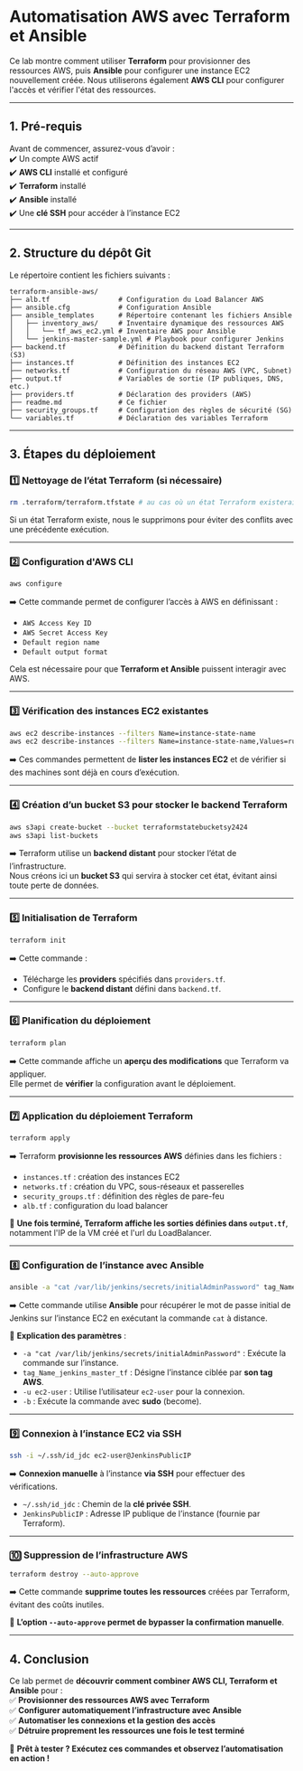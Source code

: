
# **Automatisation AWS avec Terraform et Ansible**  

Ce lab montre comment utiliser **Terraform** pour provisionner des ressources AWS, puis **Ansible** pour configurer une instance EC2 nouvellement créée. Nous utiliserons également **AWS CLI** pour configurer l'accès et vérifier l'état des ressources.

---

## **1. Pré-requis**  

Avant de commencer, assurez-vous d’avoir :  
✔️ Un compte AWS actif  
✔️ **AWS CLI** installé et configuré  
✔️ **Terraform** installé  
✔️ **Ansible** installé  
✔️ Une **clé SSH** pour accéder à l’instance EC2  

---

## **2. Structure du dépôt Git**  

Le répertoire contient les fichiers suivants :  

```
terraform-ansible-aws/
├── alb.tf                 # Configuration du Load Balancer AWS
├── ansible.cfg            # Configuration Ansible
├── ansible_templates      # Répertoire contenant les fichiers Ansible
│   ├── inventory_aws/     # Inventaire dynamique des ressources AWS
│   │   └── tf_aws_ec2.yml # Inventaire AWS pour Ansible
│   └── jenkins-master-sample.yml # Playbook pour configurer Jenkins
├── backend.tf             # Définition du backend distant Terraform (S3)
├── instances.tf           # Définition des instances EC2
├── networks.tf            # Configuration du réseau AWS (VPC, Subnet)
├── output.tf              # Variables de sortie (IP publiques, DNS, etc.)
├── providers.tf           # Déclaration des providers (AWS)
├── readme.md              # Ce fichier
├── security_groups.tf     # Configuration des règles de sécurité (SG)
└── variables.tf           # Déclaration des variables Terraform
```

---

## **3. Étapes du déploiement**  

### **1️⃣ Nettoyage de l’état Terraform (si nécessaire)**  
```bash
rm .terraform/terraform.tfstate # au cas où un état Terraform existerait déjà
```
Si un état Terraform existe, nous le supprimons pour éviter des conflits avec une précédente exécution.

---

### **2️⃣ Configuration d'AWS CLI**  
```bash
aws configure
```
➡️ Cette commande permet de configurer l’accès à AWS en définissant :  
- `AWS Access Key ID`  
- `AWS Secret Access Key`  
- `Default region name`  
- `Default output format`  

Cela est nécessaire pour que **Terraform et Ansible** puissent interagir avec AWS.

---

### **3️⃣ Vérification des instances EC2 existantes**  
```bash
aws ec2 describe-instances --filters Name=instance-state-name
aws ec2 describe-instances --filters Name=instance-state-name,Values=running
```
➡️ Ces commandes permettent de **lister les instances EC2** et de vérifier si des machines sont déjà en cours d’exécution.

---

### **4️⃣ Création d’un bucket S3 pour stocker le backend Terraform**  
```bash
aws s3api create-bucket --bucket terraformstatebucketsy2424
aws s3api list-buckets
```
➡️ Terraform utilise un **backend distant** pour stocker l’état de l’infrastructure.  
Nous créons ici un **bucket S3** qui servira à stocker cet état, évitant ainsi toute perte de données.

---

### **5️⃣ Initialisation de Terraform**  
```bash
terraform init
```
➡️ Cette commande :  
- Télécharge les **providers** spécifiés dans `providers.tf`.  
- Configure le **backend distant** défini dans `backend.tf`.  

---

### **6️⃣ Planification du déploiement**  
```bash
terraform plan
```
➡️ Cette commande affiche un **aperçu des modifications** que Terraform va appliquer.  
Elle permet de **vérifier** la configuration avant le déploiement.

---

### **7️⃣ Application du déploiement Terraform**  
```bash
terraform apply
```
➡️ Terraform **provisionne les ressources AWS** définies dans les fichiers :  
- `instances.tf` : création des instances EC2  
- `networks.tf` : création du VPC, sous-réseaux et passerelles  
- `security_groups.tf` : définition des règles de pare-feu  
- `alb.tf` : configuration du load balancer  

🚀 **Une fois terminé, Terraform affiche les sorties définies dans `output.tf`**, notamment l'IP de la VM créé et l'url du LoadBalancer.

---

### **8️⃣ Configuration de l’instance avec Ansible**  
```bash
ansible -a "cat /var/lib/jenkins/secrets/initialAdminPassword" tag_Name_jenkins_master_tf -u ec2-user -b
```
➡️ Cette commande utilise **Ansible** pour récupérer le mot de passe initial de Jenkins sur l’instance EC2 en exécutant la commande `cat` à distance.

📌 **Explication des paramètres** :  
- `-a "cat /var/lib/jenkins/secrets/initialAdminPassword"` : Exécute la commande sur l’instance.  
- `tag_Name_jenkins_master_tf` : Désigne l’instance ciblée par **son tag AWS**.  
- `-u ec2-user` : Utilise l’utilisateur `ec2-user` pour la connexion.  
- `-b` : Exécute la commande avec **sudo** (become).  

---

### **9️⃣ Connexion à l’instance EC2 via SSH**  
```bash
ssh -i ~/.ssh/id_jdc ec2-user@JenkinsPublicIP
```
➡️ **Connexion manuelle** à l’instance **via SSH** pour effectuer des vérifications.  
- `~/.ssh/id_jdc` : Chemin de la **clé privée SSH**.  
- `JenkinsPublicIP` : Adresse IP publique de l’instance (fournie par Terraform).  

---

### **🔟 Suppression de l’infrastructure AWS**  
```bash
terraform destroy --auto-approve
```
➡️ Cette commande **supprime toutes les ressources** créées par Terraform, évitant des coûts inutiles.  

📌 **L’option `--auto-approve` permet de bypasser la confirmation manuelle**.  

---

## **4. Conclusion**  

Ce lab permet de **découvrir comment combiner AWS CLI, Terraform et Ansible** pour :  
✅ **Provisionner des ressources AWS avec Terraform**  
✅ **Configurer automatiquement l’infrastructure avec Ansible**  
✅ **Automatiser les connexions et la gestion des accès**  
✅ **Détruire proprement les ressources une fois le test terminé**  

🚀 **Prêt à tester ? Exécutez ces commandes et observez l’automatisation en action !**